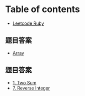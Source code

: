 # Table of contents

* [Leetcode Ruby](README.md)

## 题目答案 <a id="leet-type"></a>

* [Array](leet-type/array.md)

## 题目答案 <a id="leet-solution"></a>

* [1. Two Sum](leet-solution/1.md)
* [7. Reverse Integer](leet-solution/7.md)

